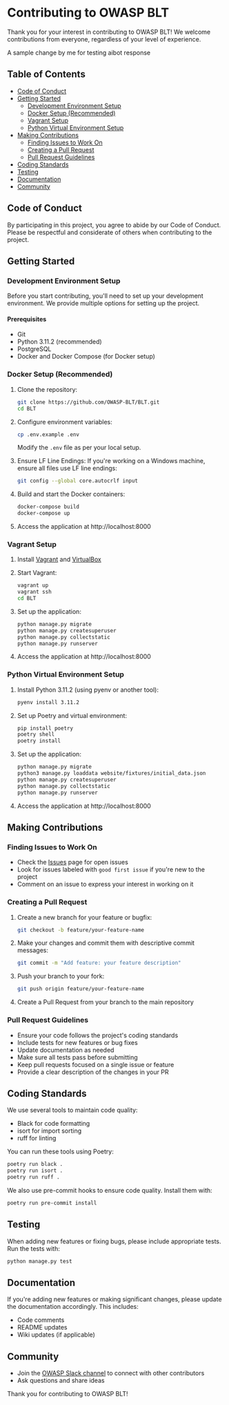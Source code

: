 # Contributing to OWASP BLT

Thank you for your interest in contributing to OWASP BLT! We welcome contributions from everyone, regardless of your level of experience.

A sample change by me for testing aibot response

## Table of Contents

- [Code of Conduct](#code-of-conduct)
- [Getting Started](#getting-started)
  - [Development Environment Setup](#development-environment-setup)
  - [Docker Setup (Recommended)](#docker-setup-recommended)
  - [Vagrant Setup](#vagrant-setup)
  - [Python Virtual Environment Setup](#python-virtual-environment-setup)
- [Making Contributions](#making-contributions)
  - [Finding Issues to Work On](#finding-issues-to-work-on)
  - [Creating a Pull Request](#creating-a-pull-request)
  - [Pull Request Guidelines](#pull-request-guidelines)
- [Coding Standards](#coding-standards)
- [Testing](#testing)
- [Documentation](#documentation)
- [Community](#community)

## Code of Conduct

By participating in this project, you agree to abide by our Code of Conduct. Please be respectful and considerate of others when contributing to the project.

## Getting Started

### Development Environment Setup

Before you start contributing, you'll need to set up your development environment. We provide multiple options for setting up the project.

#### Prerequisites

- Git
- Python 3.11.2 (recommended)
- PostgreSQL
- Docker and Docker Compose (for Docker setup)

### Docker Setup (Recommended)

1. Clone the repository:

   ```bash
   git clone https://github.com/OWASP-BLT/BLT.git
   cd BLT
   ```

2. Configure environment variables:

   ```bash
   cp .env.example .env
   ```

   Modify the `.env` file as per your local setup.

3. Ensure LF Line Endings:
   If you're working on a Windows machine, ensure all files use LF line endings:

   ```bash
   git config --global core.autocrlf input
   ```

4. Build and start the Docker containers:

   ```bash
   docker-compose build
   docker-compose up
   ```

5. Access the application at http://localhost:8000

### Vagrant Setup

1. Install [Vagrant](https://www.vagrantup.com/) and [VirtualBox](https://www.virtualbox.org/)

2. Start Vagrant:

   ```bash
   vagrant up
   vagrant ssh
   cd BLT
   ```

3. Set up the application:

   ```bash
   python manage.py migrate
   python manage.py createsuperuser
   python manage.py collectstatic
   python manage.py runserver
   ```

4. Access the application at http://localhost:8000

### Python Virtual Environment Setup

1. Install Python 3.11.2 (using pyenv or another tool):

   ```bash
   pyenv install 3.11.2
   ```

2. Set up Poetry and virtual environment:

   ```bash
   pip install poetry
   poetry shell
   poetry install
   ```

3. Set up the application:

   ```bash
   python manage.py migrate
   python3 manage.py loaddata website/fixtures/initial_data.json
   python manage.py createsuperuser
   python manage.py collectstatic
   python manage.py runserver
   ```

4. Access the application at http://localhost:8000

## Making Contributions

### Finding Issues to Work On

- Check the [Issues](https://github.com/OWASP-BLT/BLT/issues) page for open issues
- Look for issues labeled with `good first issue` if you're new to the project
- Comment on an issue to express your interest in working on it

### Creating a Pull Request

1. Create a new branch for your feature or bugfix:

   ```bash
   git checkout -b feature/your-feature-name
   ```

2. Make your changes and commit them with descriptive commit messages:

   ```bash
   git commit -m "Add feature: your feature description"
   ```

3. Push your branch to your fork:

   ```bash
   git push origin feature/your-feature-name
   ```

4. Create a Pull Request from your branch to the main repository

### Pull Request Guidelines

- Ensure your code follows the project's coding standards
- Include tests for new features or bug fixes
- Update documentation as needed
- Make sure all tests pass before submitting
- Keep pull requests focused on a single issue or feature
- Provide a clear description of the changes in your PR

## Coding Standards

We use several tools to maintain code quality:

- Black for code formatting
- isort for import sorting
- ruff for linting

You can run these tools using Poetry:

```bash
poetry run black .
poetry run isort .
poetry run ruff .
```

We also use pre-commit hooks to ensure code quality. Install them with:

```bash
poetry run pre-commit install
```

## Testing

When adding new features or fixing bugs, please include appropriate tests. Run the tests with:

```bash
python manage.py test
```

## Documentation

If you're adding new features or making significant changes, please update the documentation accordingly. This includes:

- Code comments
- README updates
- Wiki updates (if applicable)

## Community

- Join the [OWASP Slack channel](https://owasp.org/slack/invite) to connect with other contributors
- Ask questions and share ideas

Thank you for contributing to OWASP BLT!
